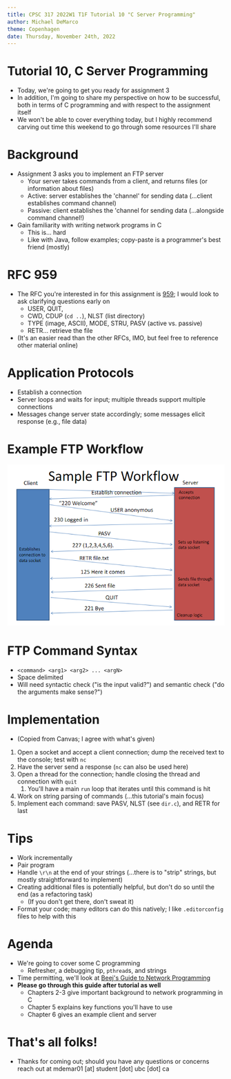 ```yaml
---
title: CPSC 317 2022W1 T1F Tutorial 10 "C Server Programming"
author: Michael DeMarco
theme: Copenhagen
date: Thursday, November 24th, 2022
---
```


# Tutorial 10, C Server Programming

- Today, we're going to get you ready for assignment 3
- In addition, I'm going to share my perspective on how to be successful, both in terms of C programming and with respect to the assignment itself
- We won't be able to cover everything today, but I highly recommend carving out time this weekend to go through some resources I'll share

# Background

- Assignment 3 asks you to implement an FTP server
  - Your server takes commands from a client, and returns files (or information about files)
  - Active: server establishes the 'channel' for sending data (...client establishes command channel)
  - Passive: client establishes the 'channel for sending data (...alongside command channel!)
- Gain familiarity with writing network programs in C
  - This is... hard
  - Like with Java, follow examples; copy-paste is a programmer's best friend (mostly)

# RFC 959

- The RFC you're interested in for this assignment is [959](https://www.ietf.org/rfc/rfc959.txt9); I would look to ask clarifying questions early on
  - USER, QUIT,
  - CWD, CDUP (`cd ..`), NLST (list directory)
  - TYPE (image, ASCII), MODE, STRU, PASV (active vs. passive)
  - RETR... retrieve the file
- (It's an easier read than the other RFCs, IMO, but feel free to reference other material online)

# Application Protocols

- Establish a connection
- Server loops and waits for input; multiple threads support multiple connections
- Messages change server state accordingly; some messages elicit response (e.g., file data)

# Example FTP Workflow

![FTP Workflow](ftp-workflow.png)

# FTP Command Syntax

- `<command> <arg1> <arg2> ... <argN>`
- Space delimited
- Will need syntactic check ("is the input valid?") and semantic check ("do the arguments make sense?")

# Implementation

- (Copied from Canvas; I agree with what's given)

1. Open a socket and accept a client connection; dump the received text to the console; test with `nc`
2. Have the server send a response (`nc` can also be used here)
3. Open a thread for the connection; handle closing the thread and connection with `quit`
   1. You'll have a main `run` loop that iterates until this command is hit
4. Work on string parsing of commands (...this tutorial's main focus)
5. Implement each command: save PASV, NLST (see `dir.c`), and RETR for last

# Tips

- Work incrementally
- Pair program
- Handle `\r\n` at the end of your strings (...there is to "strip" strings, but mostly straightforward to implement)
- Creating additional files is potentially helpful, but don't do so until the end (as a refactoring task)
  - (If you don't get there, don't sweat it)
- Format your code; many editors can do this natively; I like `.editorconfig` files to help with this

# Agenda

- We're going to cover some C programming
  - Refresher, a debugging tip, `pthread`s, and strings
- Time permitting, we'll look at [Beej's Guide to Network Programming](https://beej.us/guide/bgnet/html/split)
- **Please go through this guide after tutorial as well**
  - Chapters 2-3 give important background to network programming in C
  - Chapter 5 explains key functions you'll have to use
  - Chapter 6 gives an example client and server

# That's all folks!

- Thanks for coming out; should you have any questions or concerns reach out at mdemar01 \[at\] student \[dot\] ubc \[dot\] ca
